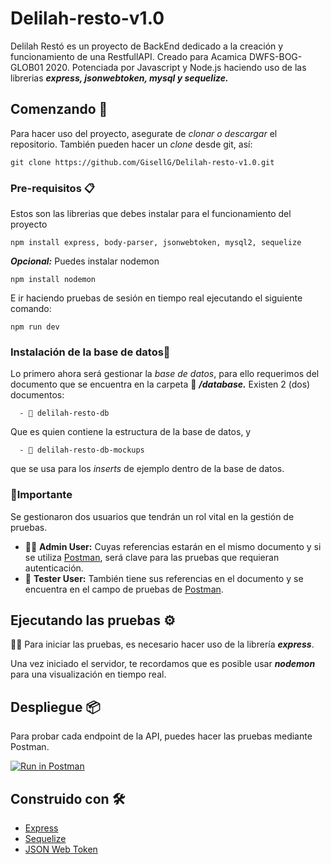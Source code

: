 # Delilah-resto-v1.0

Delilah Restó es un proyecto de BackEnd dedicado a la creación y funcionamiento de una RestfullAPI. Creado para Acamica DWFS-BOG-GLOB01 2020.
Potenciada por Javascript y Node.js haciendo uso de las librerias _**express, jsonwebtoken, mysql y sequelize.**_

## Comenzando 🚀

Para hacer uso del proyecto, asegurate de _clonar o descargar_ el repositorio. También pueden hacer un _clone_ desde git, así:

```
git clone https://github.com/GisellG/Delilah-resto-v1.0.git
```

### Pre-requisitos 📋

Estos son las librerias que debes instalar para el funcionamiento del proyecto

```
npm install express, body-parser, jsonwebtoken, mysql2, sequelize
```

_**Opcional:**_ Puedes instalar nodemon
```
npm install nodemon
```

E ir haciendo pruebas de sesión en tiempo real ejecutando el siguiente comando:
```
npm run dev
```
### Instalación de la base de datos🔧

Lo primero ahora será gestionar la _base de datos_, para ello requerimos del documento que se encuentra en la carpeta 📂 _**/database.**_
Existen 2 (dos) documentos:
```
  - 📃 delilah-resto-db
```

Que es quien contiene la estructura de la base de datos, y
```
  - 📃 delilah-resto-db-mockups
```

que se usa para los _inserts_ de ejemplo dentro de la base de datos.

### 📌Importante
Se gestionaron dos usuarios que tendrán un rol vital en la gestión de pruebas.
  * 👩‍🍳 **Admin User:** Cuyas referencias estarán en el mismo documento y si se utiliza [Postman](https://www.postman.com/), será clave para las pruebas que requieran autenticación.
  * 💁 **Tester User:** También tiene sus referencias en el documento y se encuentra en el campo de pruebas de [Postman](https://www.postman.com/).

## Ejecutando las pruebas ⚙️

👩‍💻 Para iniciar las pruebas, es necesario hacer uso de la librería _**express**_.

Una vez iniciado el servidor, te recordamos que es posible usar _**nodemon**_ para una visualización en tiempo real.

## Despliegue 📦

Para probar cada endpoint de la API, puedes hacer las pruebas mediante Postman.

[![Run in Postman](https://run.pstmn.io/button.svg)](https://app.getpostman.com/run-collection/cebbfaf5ac43fb9b6d60#?env%5BTesting%20API%5D=W10=)

## Construido con 🛠️

* [Express](https://expressjs.com/es/)
* [Sequelize](https://sequelize.org/)
* [JSON Web Token](https://jwt.io/)
